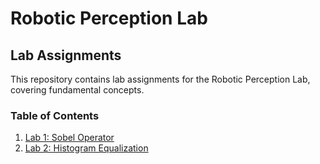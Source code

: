 # Robotic Perception Lab

## Lab Assignments

This repository contains lab assignments for the Robotic Perception Lab, covering fundamental concepts.

### Table of Contents
1. [Lab 1: Sobel Operator](#robotic-perception-lab)
2. [Lab 2: Histogram Equalization](#robotic-perception-lab)

